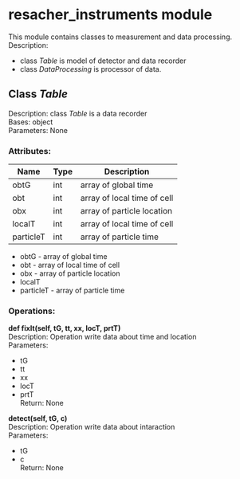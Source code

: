 # resacher_instruments module
This module contains classes to measurement and data processing.  
Description:
  - class *Table* is model of detector and data recorder
  - class *DataProcessing* is processor of data.  
  
## Class *Table*
Description: class *Table* is a data recorder  
Bases: object    
Parameters:	None  

### Attributes: 

Name | Type | Description  
---- | ---- | ----------- 
obtG | int | array of global time
obt | int | array of local time of cell
obx | int | array of particle location
localT | int | array of local time of cell
particleT | int | array of particle time

  - obtG - array of global time
  - obt - array of local time of cell
  - obx - array of particle location
  - localT 
  - particleT - array of particle time

### Operations:  
**def fixIt(self, tG, tt, xx, locT, prtT)**  
Description: Operation write data about time and location  
Parameters:  
- tG
- tt
- xx
- locT
- prtT  
Return: None

**detect(self, tG, c)**  
Description: Operation write data about intaraction  
Parameters:  
- tG
- c  
Return: None
